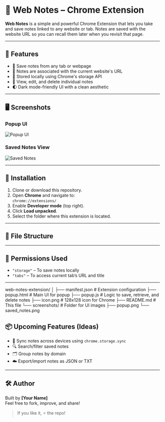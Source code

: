 # 📝 Web Notes – Chrome Extension

**Web Notes** is a simple and powerful Chrome Extension that lets you take and save notes linked to any website or tab. Notes are saved with the website URL so you can recall them later when you revisit that page.

---

## 🌟 Features

- 🧠 Save notes from any tab or webpage
- 🔗 Notes are associated with the current website's URL
- 💾 Stored locally using Chrome's storage API
- 🧹 View, edit, and delete individual notes
- 🌓 Dark mode-friendly UI with a clean aesthetic

---

## 🖥️ Screenshots

### Popup UI
![Popup UI](screenshots/popup.png)

### Saved Notes View
![Saved Notes](screenshots/saved_notes.png)

---

## 🚀 Installation

1. Clone or download this repository.
2. Open **Chrome** and navigate to:  
   `chrome://extensions/`
3. Enable **Developer mode** (top right).
4. Click **Load unpacked**.
5. Select the folder where this extension is located.

---

## 📁 File Structure


---

## 📌 Permissions Used

- `"storage"` – To save notes locally
- `"tabs"` – To access current tab’s URL and title

---


web-notes-extension/
│
├── manifest.json # Extension configuration
├── popup.html # Main UI for popup
├── popup.js # Logic to save, retrieve, and delete notes
├── icon.png # 128x128 icon for Chrome
├── README.md # This file
└── screenshots/ # Folder for UI images
├── popup.png
└── saved_notes.png


## 📦 Upcoming Features (Ideas)

- 🔁 Sync notes across devices using `chrome.storage.sync`
- 🔍 Search/filter saved notes
- 🗂️ Group notes by domain
- ☁️ Export/import notes as JSON or TXT

---

## 🛠️ Author

Built by **[Your Name]**  
Feel free to fork, improve, and share!  

> If you like it, ⭐ the repo!

